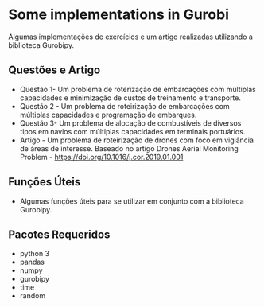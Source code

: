 # Some implementations in Gurobi
Algumas implementações de exercícios e um artigo realizadas utilizando a biblioteca Gurobipy.

## Questões e Artigo
- Questão 1- Um problema de roterização de embarcações com múltiplas capacidades e minimização de custos de treinamento e transporte.
- Questão 2 - Um problema de roteirização de embarcações com múltiplas capacidades e programação de embarques.
- Questão 3- Um problema de alocação de combustíveis de diversos tipos em navios com múltiplas capacidades em terminais portuários.
- Artigo - Um problema de roteirização de drones com foco em vigiância de áreas de interesse. Baseado no artigo Drones Aerial Monitoring Problem - https://doi.org/10.1016/j.cor.2019.01.001

## Funções Úteis
- Algumas funções úteis para se utilizar em conjunto com a biblioteca Gurobipy.

## Pacotes Requeridos
- python 3
- pandas
- numpy
- gurobipy
- time
- random
